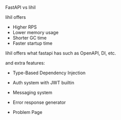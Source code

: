 FastAPI vs lihil

lihil offers

- Higher RPS 
- Lower memory usage
- Shorter GC time
- Faster startup time


lihil offers what fastapi has such as OpenAPI, DI, etc.

and extra features:

- Type-Based Dependency Injection
- Auth system with JWT builtin
- Messaging system

- Error response generator
- Problem Page
